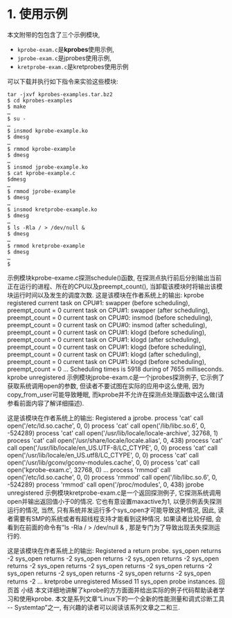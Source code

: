 

# 1. 使用示例

本文附带的包包含了三个示例模块, 
* `kprobe-exam.c`是**kprobes**使用示例, 
* `jprobe-exam.c`是jprobes使用示例, 
* `kretprobe-exam.c`是kretprobes使用示例

可以下载并执行如下指令来实验这些模块:

```
tar -jxvf kprobes-examples.tar.bz2
$ cd kprobes-examples
$ make
…
$ su -
…
$ insmod kprobe-example.ko
$ dmesg
…
$ rmmod kprobe-example
$ dmesg
…
$ insmod jprobe-example.ko
$ cat kprobe-example.c
$dmesg
…
$ rmmod jprobe-example
$ dmesg
…
$ insmod kretprobe-example.ko
$ dmesg
…
$ ls -Rla / > /dev/null & 
$ dmesg
…
$ rmmod kretprobe-example
$ dmesg
…
$
```

示例模块kprobe-exame.c探测schedule()函数, 在探测点执行前后分别输出当前正在运行的进程、所在的CPU以及preempt_count(), 当卸载该模块时将输出该模块运行时间以及发生的调度次数. 这是该模块在作者系统上的输出: 
kprobe registered
current task on CPU#1: swapper (before scheduling), preempt_count = 0
current task on CPU#1: swapper (after scheduling), preempt_count = 0
current task on CPU#0: insmod (before scheduling), preempt_count = 0
current task on CPU#0: insmod (after scheduling), preempt_count = 0
current task on CPU#1: klogd (before scheduling), preempt_count = 0
current task on CPU#1: klogd (after scheduling), preempt_count = 0
current task on CPU#1: klogd (before scheduling), preempt_count = 0
current task on CPU#1: klogd (after scheduling), preempt_count = 0
current task on CPU#1: klogd (before scheduling), preempt_count = 0
…
Scheduling times is 5918 during of 7655 milliseconds.
kprobe unregistered
示例模块jprobe-exam.c是一个jprobes探测例子, 它示例了获取系统调用open的参数, 但读者不要试图在实际的应用中这么使用, 因为copy_from_user可能导致睡眠, 而kprobe并不允许在探测点处理函数中这么做(请参看前面内容了解详细描述). 

这是该模块在作者系统上的输出: 
Registered a jprobe.
process 'cat' call open('/etc/ld.so.cache', 0, 0)
process 'cat' call open('/lib/libc.so.6', 0, -524289)
process 'cat' call open('/usr/lib/locale/locale-archive', 32768, 1)
process 'cat' call open('/usr/share/locale/locale.alias', 0, 438)
process 'cat' call open('/usr/lib/locale/en_US.UTF-8/LC_CTYPE', 0, 0)
process 'cat' call open('/usr/lib/locale/en_US.utf8/LC_CTYPE', 0, 0)
process 'cat' call open('/usr/lib/gconv/gconv-modules.cache', 0, 0)
process 'cat' call open('kprobe-exam.c', 32768, 0)
…
process 'rmmod' call open('/etc/ld.so.cache', 0, 0)
process 'rmmod' call open('/lib/libc.so.6', 0, -524289)
process 'rmmod' call open('/proc/modules', 0, 438)
jprobe unregistered
示例模块kretprobe-exam.c是一个返回探测例子, 它探测系统调用open并输出返回值小于0的情况. 它也有意设置maxactive为1, 以便示例丢失探测运行的情况, 当然, 只有系统并发运行多个sys_open才可能导致这种情况, 因此, 读者需要有SMP的系统或者有超线程支持才能看到这种情况. 如果读者比较仔细, 会看到在前面的命令有”ls -Rla / > /dev/null & , 那是专门为了导致出现丢失探测运行的. 

这是该模块在作者系统上的输出: 
Registered a return probe.
sys_open returns -2
sys_open returns -2
sys_open returns -2
sys_open returns -2
sys_open returns -2
sys_open returns -2
sys_open returns -2
sys_open returns -2
sys_open returns -2
sys_open returns -2
sys_open returns -2
sys_open returns -2
…
kretprobe unregistered
Missed 11 sys_open probe instances.
回页首
小结
本文详细地讲解了kprobe的方方面面并给出实际的例子代码帮助读者学习和使用kprobe. 本文是系列文章“Linux下的一个全新的性能测量和调式诊断工具 -- Systemtap”之一, 有兴趣的读者可以阅读该系列文章之二和三. 




